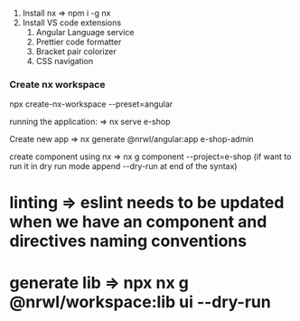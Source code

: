 1. Install nx => npm i -g nx
2. Install VS code extensions
    1. Angular Language service
    2. Prettier code formatter
    3. Bracket pair colorizer
    4. CSS navigation

### Create nx workspace 
  npx create-nx-workspace --preset=angular
  
  
running the application:
=> nx serve e-shop 


Create new app => nx generate @nrwl/angular:app e-shop-admin

create component using nx => nx g component --project=e-shop (if want to run it in dry run mode append --dry-run at end of the syntax)

 # linting => eslint needs to be updated when we have an component and directives naming conventions
 
 # generate lib => npx nx g @nrwl/workspace:lib ui --dry-run

